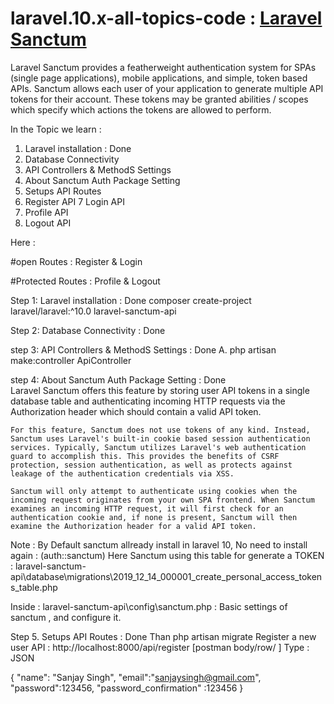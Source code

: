 # laravel.10.x-all-topics-code :  <u>Laravel Sanctum</u>
Laravel Sanctum provides a featherweight authentication system for SPAs (single page applications), mobile applications,
and simple, token based APIs. Sanctum allows each user of your application to generate multiple API tokens for their
account. These tokens may be granted abilities / scopes which specify which actions the tokens are allowed to perform.

In the Topic we learn : 
1. Laravel installation : Done
2. Database Connectivity
3. API Controllers & MethodS Settings
4. About Sanctum Auth Package Setting
5. Setups API Routes
6. Register API
7 Login API
8. Profile API
9. Logout API

Here : 
 
#open Routes : 
  Register & Login

#Protected Routes : 
  Profile & Logout

Step 1: Laravel installation : Done
    composer create-project laravel/laravel:^10.0 laravel-sanctum-api

Step 2: 
    Database Connectivity : Done

step 3: 
    API Controllers & MethodS Settings  : Done
    A. php artisan make:controller ApiController


step 4: About Sanctum Auth Package Setting : Done   
    Laravel Sanctum offers this feature by storing user API tokens in a single database table and authenticating incoming HTTP requests via the Authorization header which should contain a valid API token.

    For this feature, Sanctum does not use tokens of any kind. Instead, Sanctum uses Laravel's built-in cookie based session authentication services. Typically, Sanctum utilizes Laravel's web authentication guard to accomplish this. This provides the benefits of CSRF protection, session authentication, as well as protects against leakage of the authentication credentials via XSS.

    Sanctum will only attempt to authenticate using cookies when the incoming request originates from your own SPA frontend. When Sanctum examines an incoming HTTP request, it will first check for an authentication cookie and, if none is present, Sanctum will then examine the Authorization header for a valid API token.

Note : By Default sanctum allready install in laravel 10, No need to install again :  (auth::sanctum)
Here Sanctum using this table for generate a TOKEN :  laravel-sanctum-api\database\migrations\2019_12_14_000001_create_personal_access_tokens_table.php

Inside :  laravel-sanctum-api\config\sanctum.php : Basic settings of sanctum , and configure it.

Step 5. 
    Setups API Routes : Done Than php artisan migrate
Register a new user API : http://localhost:8000/api/register  [postman body/row/ ] Type :  JSON

{
    "name": "Sanjay Singh",
    "email":"sanjaysingh@gmail.com",
    "password":123456,
    "password_confirmation" :123456
}
